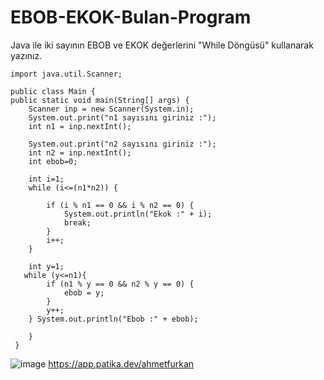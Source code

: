 # EBOB-EKOK-Bulan-Program
Java ile iki sayının EBOB ve EKOK değerlerini "While Döngüsü" kullanarak yazınız.

    import java.util.Scanner;

    public class Main {
    public static void main(String[] args) {
        Scanner inp = new Scanner(System.in);
        System.out.print("n1 sayısını giriniz :");
        int n1 = inp.nextInt();

        System.out.print("n2 sayısını giriniz :");
        int n2 = inp.nextInt();
        int ebob=0;

        int i=1;
        while (i<=(n1*n2)) {

            if (i % n1 == 0 && i % n2 == 0) {
                System.out.println("Ekok :" + i);
                break;
            }
            i++;
        }

        int y=1;
       while (y<=n1){
            if (n1 % y == 0 && n2 % y == 0) {
                ebob = y;
            }
            y++;
        } System.out.println("Ebob :" + ebob);
        
        }
     }

  ![image](https://user-images.githubusercontent.com/107626332/181907840-05375426-8b83-409a-b858-39f524487ead.png)
https://app.patika.dev/ahmetfurkan



